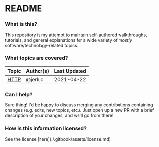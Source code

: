# README

### What is this?

This repository is my attempt to maintain self-authored walkthroughs, tutorials, and general explanations for a wide variety of _mostly_ software/technology-related topics.

### What topics are covered?

| Topic | Author\(s\) | Last Updated |
| :--- | :--- | :--- |
| [HTTP](http/README.md) | @jerluc | 2021-04-22 |

### Can I help?

Sure thing! I'd be happy to discuss merging any contributions containing changes \(e.g. edits, new topics, etc.\). Just open up a new PR with a brief description of your changes, and we'll go from there!

### How is this information licensed?

See the license \[here\]\(./.gitbook/assets/license.md\)

